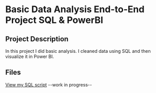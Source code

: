 # Basic Data Analysis End-to-End Project SQL & PowerBI
## Project Description
In this project I did basic analysis. I cleaned data using SQL and then visualize it in Power BI.

## Files
[View my SQL script](SQL_Query.sql)
--work in progress--
